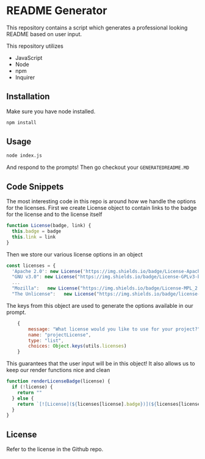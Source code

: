 # README Generator
This repository contains a script which generates a professional looking README based on user input.

This repository utilizes
* JavaScript
* Node
* npm
* Inquirer

## Installation 

Make sure you have node installed.
```sh
npm install
```

## Usage 

```sh
node index.js
```
And respond to the prompts! Then go checkout your `GENERATEDREADME.MD`

## Code Snippets
The most interesting code in this repo is around how we handle the options for the licenses. First we create License object to contain links to the badge for the license and to the license itself
```Javascript
function License(badge, link) {
  this.badge = badge
  this.link = link
}
```

Then we store our various license options in an object
```Javascript
const licenses = {
  'Apache 2.0': new License('https://img.shields.io/badge/License-Apache_2.0-blue.svg', 'https://opensource.org/licenses/Apache-2.0'),
  "GNU v3.0": new License("https://img.shields.io/badge/License-GPLv3-blue.svg", "https://www.gnu.org/licenses/gpl-3.0"),
  ...
  "Mozilla":   new License("https://img.shields.io/badge/License-MPL_2.0-brightgreen.svg", "https://opensource.org/licenses/MPL-2.0"),
  "The Unlicense":   new License("https://img.shields.io/badge/license-Unlicense-blue.svg", "http://unlicense.org/")}

```

The keys from this object are used to generate the options available in our prompt.
```Javascript
    {
        message: "What license would you like to use for your project?",
        name: "projectLicense",
        type: "list",
        choices: Object.keys(utils.licenses)
    }
```
This guarantees that the user input will be in this object! It also allows us to keep our render functions nice and clean
```Javascript
function renderLicenseBadge(license) {
  if (!license) {
    return ""
  } else {
    return `[![License](${licenses[license].badge})](${licenses[license].link})`
  }
}
```


## License

Refer to the license in the Github repo.
